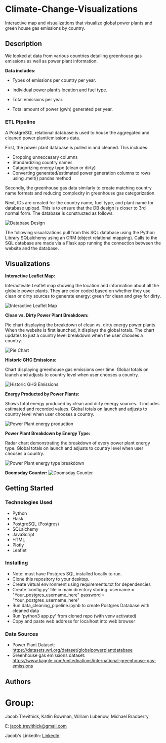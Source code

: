 # Climate-Change-Visualizations

Interactive map and visualizations that visualize global power plants and green house gas emissions by country. 

## Description

We looked at data from various countries detailing greenhouse gas emissions as well as power plant information.

**Data includes:**

* Types of emissions per country per year.

* Individual power plant’s location and fuel type.

* Total emissions per year.

* Total amount of power (gwh) generated per year.

### ETL Pipeline

A PostgreSQL relational database is used to house the aggregated and cleaned power plant/emissions data. 

First, the power plant database is pulled in and cleaned. This includes:

* Dropping unneccesary columns
* Standardizing country names
* Catagorizing energy type (clean or dirty)
* Converting generated/estimated power generation columns to rows using .melt() pandas method

Secondly, the greenhouse gas data similarly to create matching country name formats and reducing complexity in greenhouse gas categorization.

Next, IDs are created for the country name, fuel type, and plant name for database upload. This is to ensure that the DB design is closer to 3rd normal form. The database is constructed as follows:

![Database Design](https://github.com/JacobTrevithick/Climate-Change-Visualizations/blob/main/Database/PostgresDBdiagram.png)

The following visualizations pull from this SQL database using the Python Library SQLalchemy using an ORM (object relational mapping). Calls to the SQL database are made via a Flask app running the connection between the website and the database.

## Visualizations

**Interactive Leaflet Map:**

Interactivate Leaflet map showing the location and information about all the globale power plants. They are color coded based on whether they use clean or dirty sources to generate energy: green for clean and grey for dirty.

![Interactive Leaflet Map](https://github.com/JacobTrevithick/Climate-Change-Visualizations/blob/main/Images/Title_Map.png)

**Clean vs. Dirty Power Plant Breakdown:**

Pie chart displaying the breakdown of clean vs. dirty energy power plants. When the website is first launched, it displays the global totals. The chart updates to just a country level breakdown when the user chooses a country.

![Pie Chart](https://github.com/JacobTrevithick/Climate-Change-Visualizations/blob/main/Images/Pie_chart.png)

**Historic GHG Emissions:**

Chart displaying greenhouse gas emissions over time. Global totals on launch and adjusts to country level when user chooses a country.

![Historic GHG Emissions](https://github.com/JacobTrevithick/Climate-Change-Visualizations/blob/main/Images/Greenhouse_gas_emissions.png)

**Energy Producted by Power Plants:**

Shows total energy produced by clean and dirty energy sources. It includes estimated and recorded values. Global totals on launch and adjusts to country level when user chooses a country.

![Power Plant energy production](https://github.com/JacobTrevithick/Climate-Change-Visualizations/blob/main/Images/Energy_Production_clean_v_dirty.png)

**Power Plant Breakdown by Energy Type:**

Radar chart demonstrating the breakdown of every power plant energy type. Global totals on launch and adjusts to country level when user chooses a country.

![Power Plant energy type breakdown](https://github.com/JacobTrevithick/Climate-Change-Visualizations/blob/main/Images/Power_plant_type_radar.png)

**Doomsday Counter:**
![Doomsday Counter](https://github.com/JacobTrevithick/Climate-Change-Visualizations/blob/c63ea5cc8a825d7a65be15d0731da24d290968f7/Images/Doomsday_counter.png)

## Getting Started

### Technologies Used 

* Python
* Flask
* PostgreSQL (Postgres)
* SQLalchemy
* JavaScript
* HTML
* Plotly
* Leaflet

### Installing

* Note: must have Postgres SQL installed locally to run.
* Clone this repository to your desktop.
* Create virtual environment using requirements.txt for dependencies
* Create 'config.py' file in main directory storing:
    username = "Your_postgres_username_here"
    password = "Your_postgres_username_here"
* Run data_cleaning_pipeline.ipynb to create Postgres Database with cleaned data
* Run 'python3 app.py' from cloned repo (with venv activated)
* Copy and paste web address for localhost into web browser

### Data Sources

* Power Plant Dataset: https://datasets.wri.org/dataset/globalpowerplantdatabase
* Greenhouse gas emissions dataset: https://www.kaggle.com/unitednations/international-greenhouse-gas-emissions

## Authors

# Group:
Jacob Trevithick,
Katlin Bowman,
William Lubenow,
Michael Bradberry

E: jacob.trevithick@gmail.com

Jacob's LinkedIn: [LinkedIn](https://www.linkedin.com/in/jacob-trevithick/)


